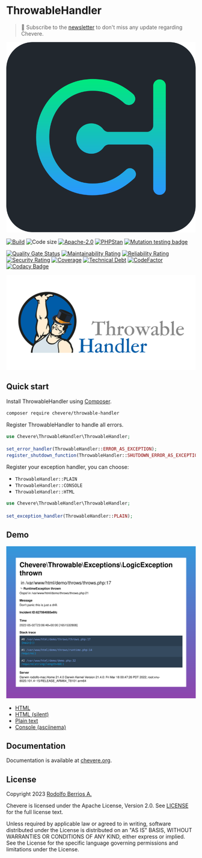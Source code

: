 # ThrowableHandler

> 🔔 Subscribe to the [newsletter](https://chv.to/chevere-newsletter) to don't miss any update regarding Chevere.

![Chevere](chevere.svg)

[![Build](https://img.shields.io/github/actions/workflow/status/chevere/throwable-handler/test.yml?branch=0.11&style=flat-square)](https://github.com/chevere/throwable-handler/actions)
![Code size](https://img.shields.io/github/languages/code-size/chevere/throwable-handler?style=flat-square)
[![Apache-2.0](https://img.shields.io/github/license/chevere/throwable-handler?style=flat-square)](LICENSE)
[![PHPStan](https://img.shields.io/badge/PHPStan-level%209-blueviolet?style=flat-square)](https://phpstan.org/)
[![Mutation testing badge](https://img.shields.io/endpoint?style=flat-square&url=https%3A%2F%2Fbadge-api.stryker-mutator.io%2Fgithub.com%2Fchevere%2Fthrowable-handler%2F0.11)](https://dashboard.stryker-mutator.io/reports/github.com/chevere/throwable-handler/0.11)

[![Quality Gate Status](https://sonarcloud.io/api/project_badges/measure?project=chevere_throwable-handler&metric=alert_status)](https://sonarcloud.io/dashboard?id=chevere_throwable-handler)
[![Maintainability Rating](https://sonarcloud.io/api/project_badges/measure?project=chevere_throwable-handler&metric=sqale_rating)](https://sonarcloud.io/dashboard?id=chevere_throwable-handler)
[![Reliability Rating](https://sonarcloud.io/api/project_badges/measure?project=chevere_throwable-handler&metric=reliability_rating)](https://sonarcloud.io/dashboard?id=chevere_throwable-handler)
[![Security Rating](https://sonarcloud.io/api/project_badges/measure?project=chevere_throwable-handler&metric=security_rating)](https://sonarcloud.io/dashboard?id=chevere_throwable-handler)
[![Coverage](https://sonarcloud.io/api/project_badges/measure?project=chevere_throwable-handler&metric=coverage)](https://sonarcloud.io/dashboard?id=chevere_throwable-handler)
[![Technical Debt](https://sonarcloud.io/api/project_badges/measure?project=chevere_throwable-handler&metric=sqale_index)](https://sonarcloud.io/dashboard?id=chevere_throwable-handler)
[![CodeFactor](https://www.codefactor.io/repository/github/chevere/throwable-handler/badge)](https://www.codefactor.io/repository/github/chevere/throwable-handler)
[![Codacy Badge](https://app.codacy.com/project/badge/Grade/cc09a56d15814ffd9066dcd19a5654c7)](https://app.codacy.com/gh/chevere/throwable-handler/dashboard)

![ThrowableHandler](.github/banner/throwable-handler-logo.svg)

## Quick start

Install ThrowableHandler using [Composer](https://getcomposer.org).

```sh
composer require chevere/throwable-handler
```

Register ThrowableHandler to handle all errors.

```php
use Chevere\ThrowableHandler\ThrowableHandler;

set_error_handler(ThrowableHandler::ERROR_AS_EXCEPTION);
register_shutdown_function(ThrowableHandler::SHUTDOWN_ERROR_AS_EXCEPTION);
```

Register your exception handler, you can choose:

* `ThrowableHandler::PLAIN`
* `ThrowableHandler::CONSOLE`
* `ThrowableHandler::HTML`

```php
use Chevere\ThrowableHandler\ThrowableHandler;

set_exception_handler(ThrowableHandler::PLAIN);
```

## Demo

![HTML demo](demo/demo.svg)

* [HTML](https://chevere.github.io/throwable-handler/demo/output/html.html)
* [HTML (silent)](https://chevere.github.io/throwable-handler/demo/output/html-silent.html)
* [Plain text](https://chevere.github.io/throwable-handler/demo/output/plain.txt)
* [Console (asciinema)](https://asciinema.org/a/491732)

## Documentation

Documentation is available at [chevere.org](https://chevere.org/packages/throwable-handler).

## License

Copyright 2023 [Rodolfo Berrios A.](https://rodolfoberrios.com/)

Chevere is licensed under the Apache License, Version 2.0. See [LICENSE](LICENSE) for the full license text.

Unless required by applicable law or agreed to in writing, software distributed under the License is distributed on an "AS IS" BASIS, WITHOUT WARRANTIES OR CONDITIONS OF ANY KIND, either express or implied. See the License for the specific language governing permissions and limitations under the License.

